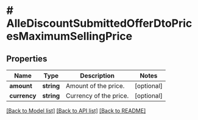 # # AlleDiscountSubmittedOfferDtoPricesMaximumSellingPrice

## Properties

Name | Type | Description | Notes
------------ | ------------- | ------------- | -------------
**amount** | **string** | Amount of the price. | [optional]
**currency** | **string** | Currency of the price. | [optional]

[[Back to Model list]](../../README.md#models) [[Back to API list]](../../README.md#endpoints) [[Back to README]](../../README.md)
